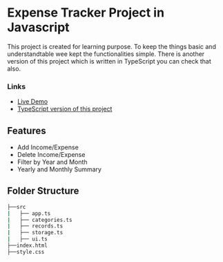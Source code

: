 # Expense Tracker Project in Javascript

This project is created for learning purpose. To keep the things basic and understandtable wee kept the functionalities simple. There is another version of this project which is written in TypeScript you can check that also.

### Links
- <a href="https://sabbir-asif.github.io/exp-track/"> Live Demo</a>
- <a href="https://github.com/Sabbir-Asif/exp-track-ts"> TypeScript version of this project</a>

## Features

- Add Income/Expense
- Delete Income/Expense
- Filter by Year and Month
- Yearly and Monthly Summary

## Folder Structure

```bash
├──src
|   ├── app.ts
|   ├── categories.ts
|   ├── records.ts
|   ├── storage.ts
|   ├── ui.ts
├──index.html
├──style.css

```